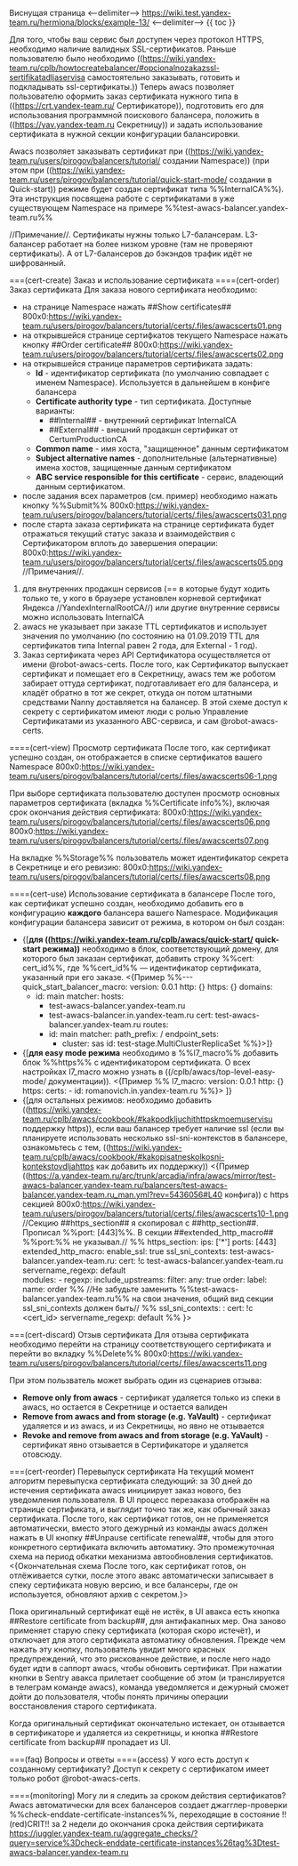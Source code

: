 Виснущая страница
<--delimiter-->
https://wiki.test.yandex-team.ru/hermiona/blocks/example-13/
<--delimiter-->
{{ toc }}

Для того, чтобы ваш сервис был доступен через протокол HTTPS, необходимо наличие валидных SSL-сертификатов.
Раньше пользователю было необходимо ((https://wiki.yandex-team.ru/cplb/howtocreatebalancer/#opcionalnozakazssl-sertifikatadljaservisa самостоятельно заказывать, готовить и подкладывать ssl-сертификаты.)) Теперь awacs позволяет пользователю оформить заказ сертификата нужного типа в ((https://crt.yandex-team.ru/ Сертификаторе)), подготовить его для использования программной поискового балансера, положить в ((https://yav.yandex-team.ru Секретницу)) и задать использование сертификата в нужной секции конфигурации балансировки.

Awacs позволяет заказывать сертификат при ((https://wiki.yandex-team.ru/users/pirogov/balancers/tutorial/ создании Namespace)) (при этом при ((https://wiki.yandex-team.ru/users/pirogov/balancers/tutorial/quick-start-mode/ создании в Quick-start)) режиме будет создан сертификат типа %%InternalCA%%). Эта инструкция посвящена работе с сертификатами в уже существующем Namespace на примере %%test-awacs-balancer.yandex-team.ru%%

//Примечание//. Сертификаты нужны только L7-балансерам. L3-балансер работает на более низком уровне (там не проверяют сертификаты). А от L7-балансеров до бэкэндов трафик идёт не шифрованный.

===(cert-create) Заказ и использование сертификата
====(cert-order) Заказ сертификата
Для заказа нового сертификата необходимо:
* на странице Namespace нажать ##Show certificates##
800x0:https://wiki.yandex-team.ru/users/pirogov/balancers/tutorial/certs/.files/awacscerts01.png
* на открывшейся странице сертифкатов текущего Namespace нажать кнопку ##Order certificate##
800x0:https://wiki.yandex-team.ru/users/pirogov/balancers/tutorial/certs/.files/awacscerts02.png
* на открывшейся странице параметров сертификата задать:
  * **Id** - идентификатор сертификата (по умолчанию совпадает с именем Namespace). Используется в дальнейшем в конфиге балансера
  * **Certificate authority type** - тип сертификата. Доступные варианты:
    * ##Internal## - внутренний сертификат InternalCA
    * ##External## - внешний продакшн сертификат от CertumProductionCA 
  * **Common name** - имя хоста, "защищенное" данным сертификатом
  * **Subject alternative names** - дополнительные (альтернативные) имена хостов, защищенные данным сертификатом
  * **ABC service responsible for this certificate** - сервис, владеющий данным сертификатом.
* после задания всех параметров (см. пример) необходимо нажать кнопку %%Submit%%
800x0:https://wiki.yandex-team.ru/users/pirogov/balancers/tutorial/certs/.files/awacscerts031.png
* после старта заказа сертификата на странице сертификата будет отражаться текущий статус заказа и взаимодействия с Сертификатором вплоть до завершения операции:
800x0:https://wiki.yandex-team.ru/users/pirogov/balancers/tutorial/certs/.files/awacscerts05.png
//Примечания//.
1. для внутренних продакшн сервисов (== в которые будут ходить только те, у кого в браузере установлен корневой сертификат Яндекса //YandexInternalRootCA//) или другие внутренние сервисы можно использовать InternalCA
2. awacs не указывает при заказе TTL сертификатов и использует значения по умолчанию (по состоянию на 01.09.2019 TTL для сертификатов типа Internal равен 2 года, для External - 1 год).
3. Заказ сертификата через API Сертификатора осуществляется от имени @robot-awacs-certs. После того, как Сертификатор выпускает сертификат и помещает его в Секретницу, awacs тем же роботом забирает оттуда сертификат, подготавливает его для балансера, и кладёт обратно в тот же секрет, откуда он потом штатными средствами Nanny доставляется на балансер. В этой схеме доступ к секрету с сертификатом имеют люди с ролью Управление Сертификатами из указанного ABC-сервиса, и сам @robot-awacs-certs. 

====(cert-view) Просмотр сертификата
После того, как cертификат успешно создан, он отображается в списке сертификатов вашего Namespace 
800x0:https://wiki.yandex-team.ru/users/pirogov/balancers/tutorial/certs/.files/awacscerts06-1.png

При выборе сертификата пользователю доступен просмотр основных параметров сертификата (вкладка %%Certificate info%%), включая срок окончания действия сертификата:
800x0:https://wiki.yandex-team.ru/users/pirogov/balancers/tutorial/certs/.files/awacscerts06.png
800x0:https://wiki.yandex-team.ru/users/pirogov/balancers/tutorial/certs/.files/awacscerts07.png

На вкладке %%Storage%% пользователь может идентификатор секрета в Секретнице и его ревизию:
800x0:https://wiki.yandex-team.ru/users/pirogov/balancers/tutorial/certs/.files/awacscerts08.png

====(cert-use) Использование сертификата в балансере
После того, как cертификат успешно создан, необходимо добавить его в конфигурацию **каждого** балансера вашего Namespace. Модификация конфигурации балансера зависит от режима, в котором он был создан:
* {[**для ((https://wiki.yandex-team.ru/cplb/awacs/quick-start/ quick-start режима))** необходимо в блок, соответствующий домену, для которого был заказан сертификат, добавить строку %%cert: cert_id%%, где %%cert_id%% — идентификатор сертификата, указанный при его заказе.
<{Пример
%%---
quick_start_balancer_macro:
  version: 0.0.1
  http: {}
  https: {}
  domains:
  - id: main
    matcher:
      hosts:
      - test-awacs-balancer.yandex-team.ru
      - test-awacs-balancer.in.yandex-team.ru
    cert: test-awacs-balancer.yandex-team.ru
    routes:
    - id: main
      matcher:
        path_prefix: /
      endpoint_sets:
      - cluster: sas
        id: test-stage.MultiClusterReplicaSet
%%}>]}
* {[**для easy mode режима** необходимо в %%l7_macro%% добавить блок %%https%% с идентификатором сертификата. О всех настройках l7_macro можно узнать в ((/cplb/awacs/top-level-easy-mode/ документации)).
<{Пример
%%
l7_macro:
  version: 0.0.1
  http: {}
  https:
    certs:
      - id: romanovich.in.yandex-team.ru
%%}>
]}
* {[для остальных режимов: необходимо добавить ((https://wiki.yandex-team.ru/cplb/awacs/cookbook/#kakpodkljuchithttpskmoemuservisu поддержку https)), если ваш балансер требует наличие ssl (если вы планируете использовать несколько ssl-sni-контекстов в балансере, ознакомьтесь с тем, ((https://wiki.yandex-team.ru/cplb/awacs/cookbook/#kakopisatneskolkosni-kontekstovdljahttps как добавить их поддержку)) <{Пример ((https://a.yandex-team.ru/arc/trunk/arcadia/infra/awacs/mirror/test-awacs-balancer.yandex-team.ru/balancers/test-awacs-balancer.yandex-team.ru_man.yml?rev=5436056#L40 конфига)) с https секцией
800x0:https://wiki.yandex-team.ru/users/pirogov/balancers/tutorial/certs/.files/awacscerts10-1.png
//Секцию ##https_section## я скопировал с ##http_section##.
Прописал %%port: [443]%%.
В секции ##extended_http_macro## %%port:%% не указывал.//
%%
https_section:
      ips: ['*']
      ports: [443]
      extended_http_macro:
        enable_ssl: true
        ssl_sni_contexts:
          test-awacs-balancer.yandex-team.ru:
            cert: !c test-awacs-balancer.yandex-team.ru
            servername_regexp: default      
        modules:
          - regexp:
              include_upstreams:
                filter:
                  any: true
                order:
                  label:
                    name: order
%%
//Не забудьте заменить %%test-awacs-balancer.yandex-team.ru%% на свои значения, общий вид секции ssl_sni_contexts должен быть//
%%
ssl_sni_contexts:
    <FQDN>:
        cert: !c <cert_id>
        servername_regexp: default
%% 
}>

===(cert-discard) Отзыв сертификата
Для отзыва сертификата необходимо перейти на страницу соответствующего сертификата и перейти во вкладку %%Delete%%
800x0:https://wiki.yandex-team.ru/users/pirogov/balancers/tutorial/certs/.files/awacscerts11.png

При этом пользватель может выбрать один из сценариев отзыва:
* **Remove only from awacs** - сертификат удаляется только из спеки в awacs, но остается в Секретнице и остается валиден
* **Remove from awacs and from storage (e.g. YaVault)** - сертификат удаляется и из awacs, и из Секретницы, но явно не отзывается
* **Revoke and remove from awacs and from storage (e.g. YaVault)** - сертификат явно отзывается в Сертификаторе и удаляется отовсюду.

===(cert-reorder) Перевыпуск сертификата
На текущий момент алгоритм перевыпуска сертификата следующий: за 30 дней до истечения сертификата awacs инициирует заказ нового, без уведомления пользователя. В UI процесс перезаказа отображён на странице сертификата, и выглядит точно так же, как обычный заказ сертификата. После того, как сертификат готов, он не применяется автоматически, вместо этого дежурный из команды awacs должен нажать в UI кнопку ##Unpause certificate renewal##, чтобы для этого конкретного сертификата включить автоматику. Это промежуточная схема на период обкатки механизма автообновления сертификатов. 
<{Окончательная схема
После того, как сертификат готов, он отлёживается сутки, после этого авакс автоматически записывает в спеку сертификата новую версию, и все балансеры, где он используется, обновляют архив с секретом.}>

Пока оригинальный сертификат ещё не истёк, в UI авакса есть кнопка ##Restore certificate from backup##, для антифакапных мер. Она заново применяет старую спеку сертификата (которая скоро истечёт), и отключает для этого сертификата автоматику обновления. Прежде чем нажать эту кнопку, пользователь увидит много красных предупреждений, что это рискованное действие, и после него надо будет идти в саппорт awacs, чтобы обновить сертификат. При нажатии кнопки в Sentry авакса прилетает сообщение об этом (и транслируется в телеграм команде awacs), команда уведомляется и дежурный сможет дойти до пользователя, чтобы понять причины операции восстановления старого сертификата.

Когда оригинальный сертификат окончательно истекает, он отзывается в сертификаторе и удаляется из секретницы, и кнопка ##Restore certificate from backup## пропадает из UI.

===(faq) Вопросы и ответы
====(access) У кого есть доступ к созданному сертификату?
Доступ к секрету с сертификатом имеет только робот @robot-awacs-certs. 

====(monitoring) Могу ли я следить за сроком действия сертификатов?
Awacs автоматически для всех балансеров создает джагглер-проверки %%check-enddate-certificate-instances%%, переходящие в состояние !!(red)CRIT!! за 2 недели до окончания срока действия сертификата
https://juggler.yandex-team.ru/aggregate_checks/?query=service%3Dcheck-enddate-certificate-instances%26tag%3Dtest-awacs-balancer.yandex-team.ru
